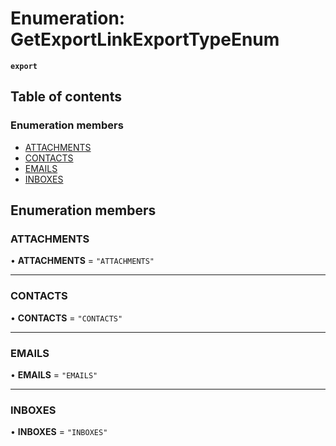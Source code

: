 # Enumeration: GetExportLinkExportTypeEnum

**`export`**

## Table of contents

### Enumeration members

- [ATTACHMENTS](GetExportLinkExportTypeEnum.md#attachments)
- [CONTACTS](GetExportLinkExportTypeEnum.md#contacts)
- [EMAILS](GetExportLinkExportTypeEnum.md#emails)
- [INBOXES](GetExportLinkExportTypeEnum.md#inboxes)

## Enumeration members

### ATTACHMENTS

• **ATTACHMENTS** = `"ATTACHMENTS"`

___

### CONTACTS

• **CONTACTS** = `"CONTACTS"`

___

### EMAILS

• **EMAILS** = `"EMAILS"`

___

### INBOXES

• **INBOXES** = `"INBOXES"`
